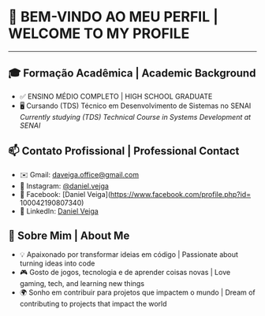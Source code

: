 # 👋 BEM-VINDO AO MEU PERFIL | WELCOME TO MY PROFILE

---

## 🎓 Formação Acadêmica | Academic Background
- ✅ ENSINO MÉDIO COMPLETO | HIGH SCHOOL GRADUATE
- 🖥️ Cursando (TDS) Técnico em Desenvolvimento de Sistemas no SENAI  
  _Currently studying (TDS) Technical Course in Systems Development at SENAI_

## 📫 Contato Profissional | Professional Contact
- ✉️ Gmail:     daveiga.office@gmail.com
- 📸 Instagram: [@daniel.vejga](https://www.instagram.com/daniel.vejga/)
- 📘 Facebook:  [Daniel Veiga](https://www.facebook.com/profile.php?id= 100042190807340)
- 💼 LinkedIn:  [Daniel Veiga](https://www.linkedin.com/in/daniel-veiga-774501358/)

 ## 🌟 Sobre Mim | About Me

- 💡 Apaixonado por transformar ideias em código | Passionate about turning ideas into code
- 🎮 Gosto de jogos, tecnologia e de aprender coisas novas | Love gaming, tech, and learning new things
- 🌍 Sonho em contribuir para projetos que impactem o mundo | Dream of contributing to projects that impact the world
